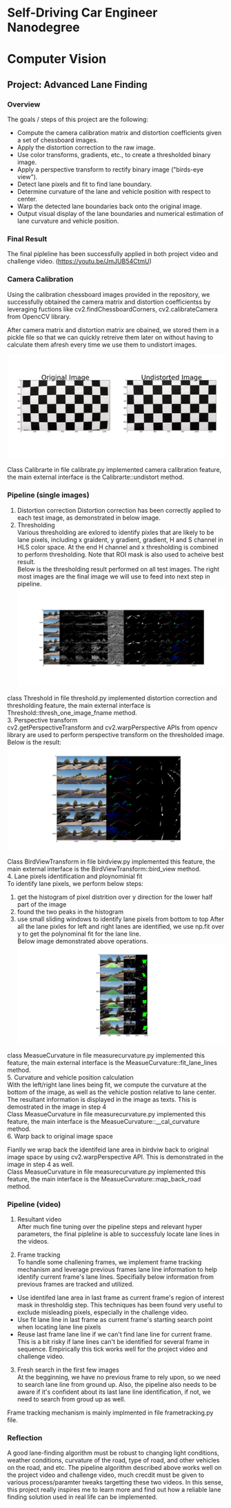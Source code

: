 # Self-Driving Car Engineer Nanodegree
# Computer Vision
## Project: Advanced Lane Finding

### Overview
The goals / steps of this project are the following:  

* Compute the camera calibration matrix and distortion coefficients given a set of chessboard images.
* Apply the distortion correction to the raw image.  
* Use color transforms, gradients, etc., to create a thresholded binary image.
* Apply a perspective transform to rectify binary image ("birds-eye view"). 
* Detect lane pixels and fit to find lane boundary.
* Determine curvature of the lane and vehicle position with respect to center.
* Warp the detected lane boundaries back onto the original image.
* Output visual display of the lane boundaries and numerical estimation of lane curvature and vehicle position.

### Final Result

The final pipleline has been successfully applied in both project video and challenge video. (https://youtu.be/JmJUB54CtmU)


### Camera Calibration

Using the calibration chessboard images provided in the repository, we successfully obtained the camera matrix and distortion coefficientss by leveraging fuctions like cv2.findChessboardCorners, cv2.calibrateCamera from OpencCV library.   

After camera matrix and distortion matrix are obained, we stored them in a pickle file so that we can quickly retreive them later on without having to calculate them afresh every time we use them to undistort images.

![Camera Calibration](https://github.com/LevinJ/CarND-Advanced-Lane-Lines/blob/master/camera_calibration.png)


Class Calibrarte in file calibrate.py implemented camera calibration feature, the main external interface is the Calibrarte::undistort method.  

### Pipeline (single images)
1. Distortion correction
Distortion correction has been correctly applied to each test image, as demonstrated in below image.
2. Thresholding  
Various thresholding are exlored to identify pixles that are likely to be lane pixels, including x graident, y gradient, gradient, H and S channel in HLS color space. At the end H channel and x thresholding is combined to perform thresholding. Note that ROI mask is also used to acheive best result.  
Below is the thresholding result performed on all test images. The right most images are the final image we will use to feed into next step in pipeline.  
![Distortion Correction and Thresholding](https://github.com/LevinJ/CarND-Advanced-Lane-Lines/blob/master/thresholding.png)  

class Threshold in file threshold.py implemented distortion correction and thresholding feature, the main external interface is Threshold::thresh_one_image_fname method.  
3. Perspective transform  
cv2.getPerspectiveTransform and cv2.warpPerspective APIs from opencv library are used to perform perspective transform on the thresholded image.
Below is the result:  
![Perspective Transform](https://github.com/LevinJ/CarND-Advanced-Lane-Lines/blob/master/perspective_transform.png) 

Class BirdViewTransform in file birdview.py implemented this feature, the main external interface is the BirdViewTransform::bird_view method.  
4. Lane pixels identification and ploynominial fit  
To identify lane pixels, we perform below steps:  
1)  get the histogram of pixel distrition over y direction for the lower half part of the image
2)  found the two peaks in the histogram
3)  use small sliding windows to identify lane pixels from bottom to top
After all the lane pixles for left and right lanes are identified, we use np.fit over y to get the polynominal fit for the lane line.  
Below image demonstrated above operations.  
![Lane identification, lane line fit, curvature and vehicle position, wrap back](https://github.com/LevinJ/CarND-Advanced-Lane-Lines/blob/master/final_image.png) 

class MeasueCurvature in file measurecurvature.py implemented this feature, the main external interface is the MeasueCurvature::fit_lane_lines method.  
5. Curvature and vehicle position calculation   
With the left/right lane lines being fit, we compute the curvature at the bottom of the image, as well as the vehicle postion relative to lane center. The resultant information is displayed in the image as texts. This is demostrated in the image in step 4  
Class MeasueCurvature in file measurecurvature.py implemented this feature, the main interface is the MeasueCurvature::__cal_curvature method.  
6. Warp back to original image space   

Fianlly we wrap back the identifeid lane area in birdviw back to original image space by using cv2.warpPerspective API.  This is demonstrated in the image in step 4 as well.  
Class MeasueCurvature in file measurecurvature.py implemented this feature, the main interface is the MeasueCurvature::map_back_road method.  


### Pipeline (video)
1. Resultant video  
After much fine tuning over the pipeline steps and relevant hyper parameters, the final pipleline is able to successfuly locate lane lines in the videos.  

2. Frame tracking  
To handle some challening frames, we implement frame tracking mechanism and leverage previous frames lane line information to help identify current frame's lane lines. Specifially below information from previous frames are tracked and utilized.  
* Use identifed lane area in last frame as current frame's region of interest mask in thresholdig step. 
This techniques has been found very useful to exclude misleading pixels, especially in the challenge video.
* Use fit lane line in last frame as current frame's starting search point when locating lane line pixels
* Reuse last frame lane line if we can't find lane line for current frame. This is a bit risky if lane lines can't be identified for several frame in sequence. Empirically this tick works well for the project video and challenge video.

3. Fresh search in the first few images  
At the begginning, we have no previous frame to rely upon, so we need to search lane line from ground up. Also, the pipeline also needs to be aware if it's confident about its last lane line identification, if not, we need to search from groud up as well.

Frame tracking mechanism is mainly implmented in file frametracking.py file.

### Reflection
A good lane-finding algorithm must be robust to changing light conditions, weather conditions, curvature of the road, type of road, and other vehicles on the road, and etc. 
The  pipeline algorithm described above works well on the project video and challenge video, much crecdit must be given to various process/paramter tweaks targetting these two videos. In this sense, this project really inspires me to learn more and find out how a reliable lane finding solution used in real life can be implemented.

